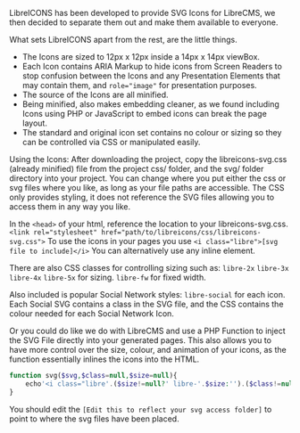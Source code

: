 LibreICONS has been developed to provide SVG Icons for LibreCMS, we then decided to separate them out and make them available to everyone.

What sets LibreICONS apart from the rest, are the little things.
- The Icons are sized to 12px x 12px inside a 14px x 14px viewBox.
- Each Icon contains ARIA Markup to hide icons from Screen Readers to stop confusion between the Icons and any Presentation Elements that may contain them, and `role="image"` for presentation purposes.
- The source of the Icons are all minified.
- Being minified, also makes embedding cleaner, as we found including Icons using PHP or JavaScript to embed icons can break the page layout.
- The standard and original icon set contains no colour or sizing so they can be controlled via CSS or manipulated easily.

Using the Icons:
After downloading the project, copy the libreicons-svg.css (already minified) file from the project css/ folder, and the svg/ folder directory into your project. You can change where you put either the css or svg files where you like, as long as your file paths are accessible. The CSS only provides styling, it does not reference the SVG files allowing you to access them in any way you like.

In the `<head>` of your html, reference the location to your libreicons-svg.css.
`<link rel="stylesheet" href="path/to/libreicons/css/libreicons-svg.css">`
To use the icons in your pages you use `<i class="libre">[svg file to include]</i>`
You can alternatively use any inline element.

There are also CSS classes for controlling sizing such as:
`libre-2x` `libre-3x` `libre-4x` `libre-5x` for sizing.
`libre-fw` for fixed width.

Also included is popular Social Network styles:
`libre-social` for each icon.
Each Social SVG contains a class in the SVG file, and the CSS contains the colour needed for each Social Network Icon.

Or you could do like we do with LibreCMS and use a PHP Function to inject the SVG File directly into your generated pages.
This also allows you to have more control over the size, colour, and animation of your icons, as the function essentially inlines the icons into the HTML.

````php
function svg($svg,$class=null,$size=null){
	echo'<i class="libre'.($size!=null?' libre-'.$size:'').($class!=null?' '.$class:'').'">'.file_get_contents([Edit this to reflect your svg access folder]$svg.'.svg').'</i>';
}
````

You should edit the `[Edit this to reflect your svg access folder]` to point to where the svg files have been placed.
